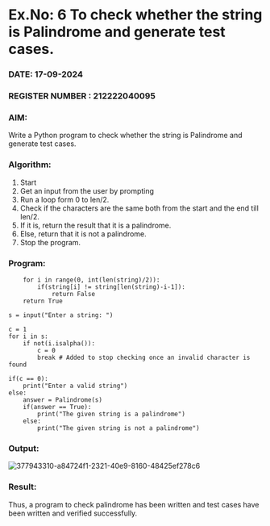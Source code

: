 # Ex.No: 6 To check whether the string is Palindrome and generate test cases.

### DATE: 17-09-2024                                                                           
### REGISTER NUMBER : 212222040095
### AIM: 
Write a Python program to check whether the string is Palindrome and generate test cases. 
### Algorithm:
1. Start
2. Get an input from the user by prompting 
3. Run a loop form 0 to len/2.
4. Check if the characters are the same both from the start and the end till len/2. 
5. If it is, return the result that it is a palindrome.
6. Else, return that it is not a palindrome. 
7. Stop the program.
### Program:
```
    for i in range(0, int(len(string)/2)): 
        if(string[i] != string[len(string)-i-1]): 
            return False 
    return True 

s = input("Enter a string: ") 

c = 1 
for i in s: 
    if not(i.isalpha()): 
        c = 0 
        break # Added to stop checking once an invalid character is found

if(c == 0): 
    print("Enter a valid string") 
else:
    answer = Palindrome(s)
    if(answer == True): 
        print("The given string is a palindrome") 
    else: 
        print("The given string is not a palindrome")
```
### Output:
![377943310-a84724f1-2321-40e9-8160-48425ef278c6](https://github.com/user-attachments/assets/c3893b03-5f88-4d81-b112-f9ae9265e7cd)


### Result:
Thus, a program to check palindrome has been written and test cases have been written and verified successfully.
